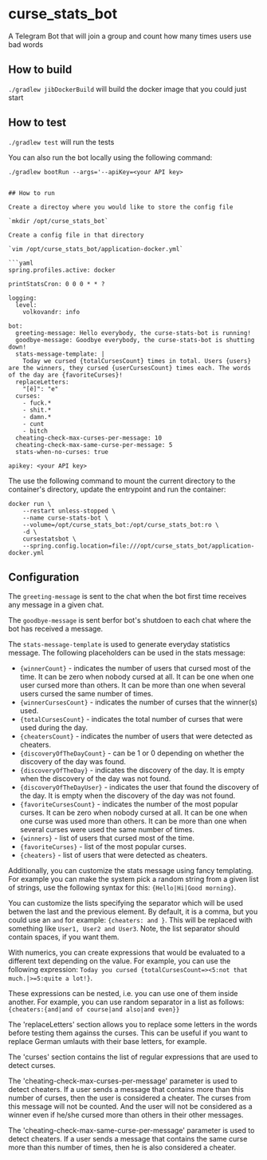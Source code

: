 # curse_stats_bot
A Telegram Bot that will join a group and count how many times users use bad words

## How to build

`./gradlew jibDockerBuild` will build the docker image that you could just start

## How to test

`./gradlew test` will run the tests

You can also run the bot locally using the following command:

`./gradlew bootRun --args='--apiKey=<your API key>`

```

## How to run

Create a directoy where you would like to store the config file

`mkdir /opt/curse_stats_bot`

Create a config file in that directory

`vim /opt/curse_stats_bot/application-docker.yml`

```yaml
spring.profiles.active: docker

printStatsCron: 0 0 0 * * ?

logging:
  level:
    volkovandr: info

bot:
  greeting-message: Hello everybody, the curse-stats-bot is running!
  goodbye-message: Goodbye everybody, the curse-stats-bot is shutting down!
  stats-message-template: |
    Today we cursed {totalCursesCount} times in total. Users {users} are the winners, they cursed {userCursesCount} times each. The words of the day are {favoriteCurses}!
  replaceLetters:
    "[ё]": "е"
  curses:
    - fuck.*
    - shit.*
    - damn.*
    - cunt
    - bitch
  cheating-check-max-curses-per-message: 10
  cheating-check-max-same-curse-per-message: 5
  stats-when-no-curses: true 
  
apikey: <your API key>
```

The use the following command to mount the current directory to the container's directory,
update the entrypoint and run the container:

```
docker run \
    --restart unless-stopped \
    --name curse-stats-bot \
    --volume=/opt/curse_stats_bot:/opt/curse_stats_bot:ro \
    -d \
    cursestatsbot \
    --spring.config.location=file:///opt/curse_stats_bot/application-docker.yml
```

## Configuration

The `greeting-message` is sent to the chat when the bot first time receives any message in a given chat.

The `goodbye-message` is sent berfor bot's shutdoen to each chat where the bot has received a message.

The `stats-message-template` is used to generate everyday statistics message. The following placeholders
can be used in the stats message:
* `{winnerCount}` - indicates the number of users that cursed most of the time.
  It can be zero when nobody cursed at all. It can be one when one user cursed more than others.
  It can be more than one when several users cursed the same number of times.
* `{winnerCursesCount}` - indicates the number of curses that the winner(s) used.
* `{totalCursesCount}` - indicates the total number of curses that were used during the day.
* `{cheatersCount}` - indicates the number of users that were detected as cheaters.
* `{discoveryOfTheDayCount}` - can be 1 or 0 depending on whether the discovery of the day was found.
* `{discoveryOfTheDay}` - indicates the discovery of the day. It is empty when the discovery of the day was not found.
* `{discoveryOfTheDayUser}` - indicates the user that found the discovery of the day. It is empty when the discovery of the day was not found.
* `{favoriteCursesCount}` - indicates the number of the most popular curses. It can be zero when nobody cursed at all.
  It can be one when one curse was used more than others. 
  It can be more than one when several curses were used the same number of times.
* `{winners}` - list of users that cursed most of the time.
* `{favoriteCurses}` - list of the most popular curses.
* `{cheaters}` - list of users that were detected as cheaters.

Additionally, you can customize the stats message using fancy templating. For example you can make the system
pick a random string from a given list of strings, use the following syntax for this: `{Hello|Hi|Good morning}`.

You can customize the lists specifying the separator which will be used betwen the last and the previous element.
By default, it is a comma, but you could use an `and` for example: `{cheaters: and }`. This will be replaced with
something like `User1, User2 and User3`. Note, the list separator should contain spaces, if you want them.

With numerics, you can create expressions that would be evaluated to a different text depending on the value.
For example, you can use the following expression: `Today you cursed {totalCursesCount=><5:not that much.|>=5:quite a lot!}`.

These expressions can be nested, i.e. you can use one of them inside another. For example, you can use random separator in a list as follows:
`{cheaters:{and|and of course|and also|and even}}`

The 'replaceLetters' section allows you to replace some letters in the words before testing them againss the
curses. This can be useful if you want to replace German umlauts with their base letters, for example.

The 'curses' section contains the list of regular expressions that are used to detect curses.

The 'cheating-check-max-curses-per-message' parameter is used to detect cheaters. If a user sends a message
that contains more than this number of curses, then the user is considered a cheater. The curses from this
message will not be counted. And the user will not be considered as a winner even if he/she cursed more than
others in their other messages.

The 'cheating-check-max-same-curse-per-message' parameter is used to detect cheaters. If a user sends a message
that contains the same curse more than this number of times, then he is also considered a cheater.
